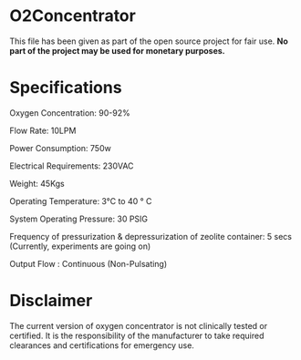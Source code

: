 # O2Concentrator

This file has been given as part of the open source project for fair use. **No part of the project may be used for monetary purposes.**



# Specifications
Oxygen Concentration: 90-92%

Flow Rate: 10LPM

Power Consumption: 750w

Electrical Requirements: 230VAC

Weight: 45Kgs

Operating Temperature: 3°C to 40 ° C

System Operating Pressure: 30 PSIG

Frequency of pressurization & depressurization of zeolite container: 5 secs (Currently, experiments are going on)

Output Flow : Continuous (Non-Pulsating)


# Disclaimer
The current version of oxygen concentrator is not clinically tested or certified. 
It is the responsibility of the manufacturer to take required clearances and certifications for emergency use.
